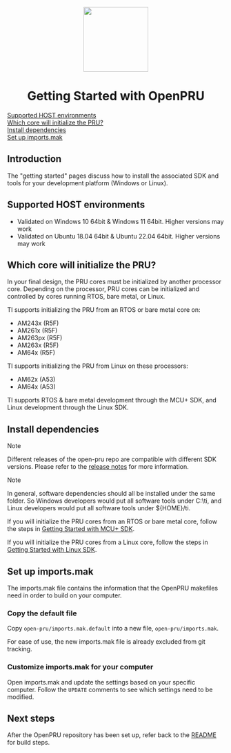 <div align="center">

<img src="https://upload.wikimedia.org/wikipedia/commons/b/ba/TexasInstruments-Logo.svg" width="150"><br/>

# Getting Started with OpenPRU

</div>

[Supported HOST environments](#supported-host-environments)  
[Which core will initialize the PRU?](#which-core-will-initialize-the-pru)  
[Install dependencies](#install-dependencies)  
[Set up imports.mak](#set-up-importsmak)  

## Introduction

The "getting started" pages discuss how to install the associated SDK and tools
for your development platform (Windows or Linux).

## Supported HOST environments

- Validated on Windows 10 64bit & Windows 11 64bit. Higher versions may work
- Validated on Ubuntu 18.04 64bit & Ubuntu 22.04 64bit. Higher versions may work

## Which core will initialize the PRU?

In your final design, the PRU cores must be initialized by another processor
core. Depending on the processor, PRU cores can be initialized and controlled by
cores running RTOS, bare metal, or Linux.

TI supports initializing the PRU from an RTOS or bare metal core on:
- AM243x (R5F)
- AM261x (R5F)
- AM263px (R5F)
- AM263x (R5F)
- AM64x (R5F)

TI supports initializing the PRU from Linux on these processors:
- AM62x (A53)
- AM64x (A53)

TI supports RTOS & bare metal development through the MCU+ SDK, and Linux
development through the Linux SDK.

## Install dependencies

> [!NOTE]
> Different releases of the open-pru repo are compatible with different SDK
> versions. Please refer to the [release notes](./release_notes.md) for more
> information.

> [!NOTE]
> In general, software dependencies should all be installed under the same
> folder. So Windows developers would put all software tools under C:\ti, and
> Linux developers would put all software tools under ${HOME}/ti.

If you will initialize the PRU cores from an RTOS or bare metal core, follow the
steps in [Getting Started with MCU+ SDK](./getting_started_mcuplus.md).

If you will initialize the PRU cores from a Linux core, follow the steps in
[Getting Started with Linux SDK](./getting_started_linux.md).

## Set up imports.mak

The imports.mak file contains the information that the OpenPRU makefiles need
in order to build on your computer.

### Copy the default file

Copy `open-pru/imports.mak.default` into a new file, `open-pru/imports.mak`.

For ease of use, the new imports.mak file is already excluded from git tracking.

### Customize imports.mak for your computer

Open imports.mak and update the settings based on your specific computer. Follow
the `UPDATE` comments to see which settings need to be modified.

## Next steps

After the OpenPRU repository has been set up, refer back to the
[README](./../README.md) for build steps.